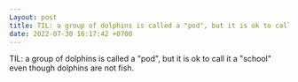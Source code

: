 ```yaml
---
Layout: post
title: TIL: a group of dolphins is called a "pod", but it is ok to call it a "school" even though dolphins ...
date: 2022-07-30 16:17:42 +0700
---
```

TIL: a group of dolphins is called a "pod", but it is ok to call it a "school" even though dolphins are not fish.